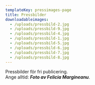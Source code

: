 ```yaml
---
templateKey: pressimages-page
title: Pressbilder
downloadableimages:
  - /uploads/pressbild-2.jpg
  - /uploads/pressbild-9.jpg
  - /uploads/pressbild-4.jpg
  - /uploads/pressbild-1.jpg
  - /uploads/pressbild-5.jpg
  - /uploads/pressbild-6.jpg
  - /uploads/pressbild-7.jpg
  - /uploads/pressbild-8.jpg
---
```


Pressbilder för fri publicering. \
Ange alltid: _**Foto av Felicia Margineanu**_.
